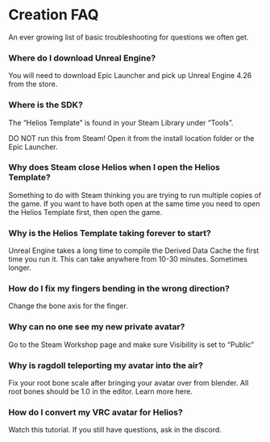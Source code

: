 # Creation FAQ

An ever growing list of basic troubleshooting for questions we often get. 

### Where do I download Unreal Engine?

You will need to download Epic Launcher and pick up Unreal Engine 4.26 from the store.

### Where is the SDK?

The “Helios Template” is found in your Steam Library under “Tools”. 

DO NOT run this from Steam! Open it from the install location folder or the Epic Launcher.

### Why does Steam close Helios when I open the Helios Template?

Something to do with Steam thinking you are trying to run multiple copies of the game. If you want to have both open at the same time you need to open the Helios Template first, then open the game. 

### Why is the Helios Template taking forever to start?

Unreal Engine takes a long time to compile the Derived Data Cache the first time you run it. This can take anywhere from 10-30 minutes. Sometimes longer.

### How do I fix my fingers bending in the wrong direction?

Change the bone axis for the finger. 

### Why can no one see my new private avatar?

Go to the Steam Workshop page and make sure Visibility is set to “Public”

### Why is ragdoll teleporting my avatar into the air?

Fix your root bone scale after bringing your avatar over from blender. All root bones should be 1.0 in the editor. Learn more here.

### How do I convert my VRC avatar for Helios?

Watch this tutorial. If you still have questions, ask in the discord.
